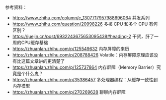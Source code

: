

参考资料：

- https://www.zhihu.com/column/c_1307717957988696064 并发系列
- https://www.zhihu.com/question/20998226 多核 CPU 和多个 CPU 有何区别？
- https://juejin.cn/post/6932243675653095438#heading-2 干货，肝了一周的CPU缓存基础
- https://zhuanlan.zhihu.com/p/125549632 内存屏障的来历
- https://zhuanlan.zhihu.com/p/208788426 Volatile：内存屏障原理应该没有比这篇文章讲的更清楚了
- https://zhuanlan.zhihu.com/p/125737864 内存屏障（Memory Barrier）究竟是个什么鬼？
- https://zhuanlan.zhihu.com/p/35386457  多处理器编程：从缓存一致性到内存模型
- https://zhuanlan.zhihu.com/p/270269628 聊聊内存屏障



